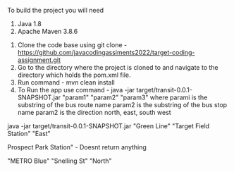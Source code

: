 To build the project you will need
1. Java 1.8
2. Apache Maven 3.8.6 


1) Clone the code base using git clone  - https://github.com/javacodingassiments2022/target-coding-assignment.git
2) Go to the directory where the project is cloned to and navigate to the directory which holds the pom.xml file.
3) Run command -  mvn clean install
3) To Run the app use command - java -jar target/transit-0.0.1-SNAPSHOT.jar "param1" "param2" "param3"
 where 
 parami is the substring of the bus route name
 param2 is the substring of the bus stop name 
 param2 is the direction north, east, south west
 
 
java -jar target/transit-0.0.1-SNAPSHOT.jar "Green Line" "Target Field Station" "East"

Prospect Park Station" - Doesnt return anything 	

"METRO Blue" "Snelling St" "North"